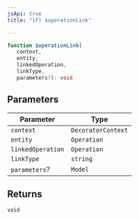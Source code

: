 ```yaml
---
jsApi: true
title: "[F] $operationLink"

---
```

```ts
function $operationLink(
   context, 
   entity, 
   linkedOperation, 
   linkType, 
   parameters?): void
```

## Parameters

| Parameter | Type |
| ------ | ------ |
| `context` | `DecoratorContext` |
| `entity` | `Operation` |
| `linkedOperation` | `Operation` |
| `linkType` | `string` |
| `parameters`? | `Model` |

## Returns

`void`
